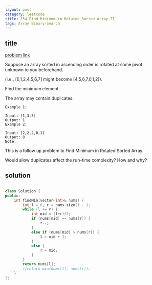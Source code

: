 ```yaml
---
layout: post
category: leetcode
title: 154.Find Minimum in Rotated Sorted Array II
tags: Array Binary-Search
---
```


## title
[problem link](https://leetcode.com/problems/find-minimum-in-rotated-sorted-array-ii/)

Suppose an array sorted in ascending order is rotated at some pivot unknown to you beforehand.

(i.e.,  [0,1,2,4,5,6,7] might become  [4,5,6,7,0,1,2]).

Find the minimum element.

The array may contain duplicates.
	
	Example 1:
	
	Input: [1,3,5]
	Output: 1
	Example 2:
	
	Input: [2,2,2,0,1]
	Output: 0
	Note:

This is a follow up problem to Find Minimum in Rotated Sorted Array.

Would allow duplicates affect the run-time complexity? How and why?

## solution


```c++

class Solution {
public:
	int findMin(vector<int>& nums) {
		int l = 0, r = nums.size() - 1;
		while (l <= r) {
			int mid = (l+r)/2;
			if (nums[mid] == nums[r]) {
				r--;
			}
			else if (nums[mid] > nums[r]) {
				l = mid + 1;
			}
			else {
				r = mid;
			}
		}
		return nums[l];
		//return min(nums[l], nums[r]);
	}
};
```
